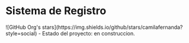 <h1> Sistema de Registro </h1>
![GitHub Org's stars](https://img.shields.io/github/stars/camilafernanda?style=social)
- Estado del proyecto: en construccion.
